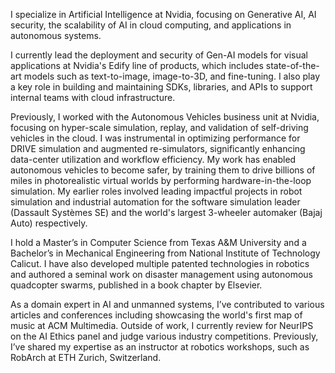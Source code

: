 I specialize in Artificial Intelligence at Nvidia, focusing on Generative AI, AI security, the scalability of AI in cloud computing, and applications in autonomous systems.

I currently lead the deployment and security of Gen-AI models for visual applications at Nvidia's Edify line of products, which includes state-of-the-art models such as text-to-image, image-to-3D, and fine-tuning. I also play a key role in building and maintaining SDKs, libraries, and APIs to support internal teams with cloud infrastructure. 

Previously, I worked with the Autonomous Vehicles business unit at Nvidia, focusing on hyper-scale simulation, replay, and validation of self-driving vehicles in the cloud. I was instrumental in optimizing performance for DRIVE simulation and augmented re-simulators, significantly enhancing data-center utilization and workflow efficiency. My work has enabled autonomous vehicles to become safer, by training them to drive billions of miles in photorealistic virtual worlds by performing hardware-in-the-loop simulation. My earlier roles involved leading impactful projects in robot simulation and industrial automation for the software simulation leader (Dassault Systèmes SE) and the world's largest 3-wheeler automaker (Bajaj Auto) respectively.

I hold a Master’s in Computer Science from Texas A&M University and a Bachelor’s in Mechanical Engineering from National Institute of Technology Calicut. I have also developed multiple patented technologies in robotics and authored a seminal work on disaster management using autonomous quadcopter swarms, published in a book chapter by Elsevier. 

As a domain expert in AI and unmanned systems, I’ve contributed to various articles and conferences including showcasing the world's first map of music at ACM Multimedia. Outside of work, I currently review for NeurIPS on the AI Ethics panel and judge various industry competitions. Previously, I’ve shared my expertise as an instructor at robotics workshops, such as RobArch at ETH Zurich, Switzerland.